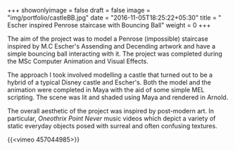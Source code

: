 +++
showonlyimage = false
draft = false
image = "img/portfolio/castleBB.jpg"
date = "2016-11-05T18:25:22+05:30"
title = " Escher inspired Penrose staircase with Bouncing Ball"
weight = 0
+++

The aim of the project was to model a Penrose (impossible) staircase inspired by M.C Escher's Assending and Decending artwork and have a simple bouncing ball interacting with it. <!--more--> The project was completed during the MSc Computer Animation and Visual Effects. 

The approach I took involved modelling a castle that turned out to be a hybrid of a typical Disney castle and Escher's. Both the model and the animation were completed in Maya with the aid of some simple MEL scripting.  The scene was lit and shaded using Maya and rendered in Arnold.

The overall aesthetic of the project was inspired by post-modern art. 
In particular, *Oneothrix Point Never* music videos which depict a variety of static everyday objects posed with surreal and often confusing textures.


{{<vimeo 457044985>}}

